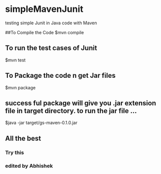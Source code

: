 # simpleMavenJunit
testing simple Junit in Java code with Maven

##To Compile the Code
$mvn compile

## To run the test cases of Junit
$mvn test

## To Package the code n get Jar files 
$mvn package

## success ful package will give you .jar extension file in target directory. to run the jar file ...
$java -jar target/gs-maven-0.1.0.jar

## All the best
### Try this
### edited by Abhishek
